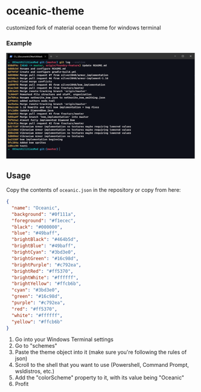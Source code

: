 # oceanic-theme
customized fork of material ocean theme for windows terminal

### Example
![Terminal Goodness](example-theme.png)



## Usage

Copy the contents of `oceanic.json` in the repository or copy from here:

```json
{
  "name": "Oceanic",
  "background": "#0f111a",
  "foreground": "#f1ecec",
  "black": "#000000",
  "blue": "#49baff",
  "brightBlack": "#464b5d",
  "brightBlue": "#49baff",
  "brightCyan": "#3bd3e0",
  "brightGreen": "#16c98d",
  "brightPurple": "#c792ea",
  "brightRed": "#ff5370",
  "brightWhite": "#ffffff",
  "brightYellow": "#ffcb6b",
  "cyan": "#3bd3e0",
  "green": "#16c98d",
  "purple": "#c792ea",
  "red": "#ff5370",
  "white": "#ffffff",
  "yellow": "#ffcb6b"
}
```
1. Go into your Windows Terminal settings
2. Go to "schemes"
3. Paste the theme object into it (make sure you're following the rules of json)
4. Scroll to the shell that you want to use (Powershell, Command Prompt, wsldistros, etc.)
5. Add the "colorScheme" property to it, with its value being "Oceanic"
6. Profit
